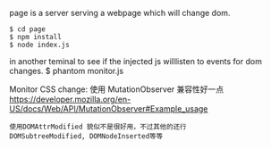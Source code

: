 page is a server serving a webpage which will change dom.

    $ cd page
    $ npm install
    $ node index.js


in another teminal
    to see if the injected js willlisten to events for dom changes.
    $ phantom monitor.js


Monitor CSS change:
    使用 MutationObserver 兼容性好一点
    https://developer.mozilla.org/en-US/docs/Web/API/MutationObserver#Example_usage

    使用DOMAttrModified 貌似不是很好用，不过其他的还行
    DOMSubtreeModified, DOMNodeInserted等等


